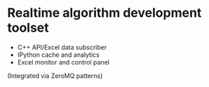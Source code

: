 # Realtime algorithm development toolset
- C++ API/Excel data subscriber
- IPython cache and analytics
- Excel monitor and control panel

(Integrated via ZeroMQ patterns)
